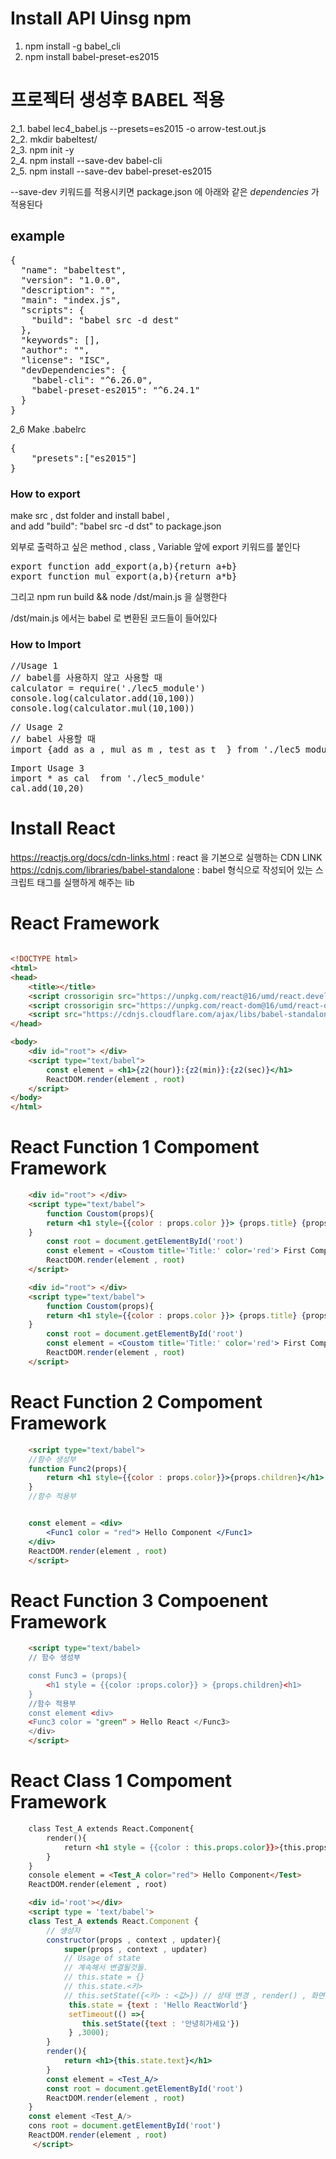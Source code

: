 # Install API Uinsg npm
1. npm install -g babel_cli
2. npm install babel-preset-es2015
# 프로젝터 생성후 BABEL 적용
2_1. babel lec4_babel.js --presets=es2015 -o arrow-test.out.js <br>
2_2. mkdir babeltest/<br>
2_3. npm init -y<br>
2_4. npm install --save-dev babel-cli<br>
2_5. npm install --save-dev babel-preset-es2015<br>

--save-dev 키워드를 적용시키면 package.json 에 아래와 같은 *dependencies* 가 적용된다
## example
<pre>
{
  "name": "babeltest",
  "version": "1.0.0",
  "description": "",
  "main": "index.js",
  "scripts": {
    "build": "babel src -d dest"
  },
  "keywords": [],
  "author": "",
  "license": "ISC",
  "devDependencies": {
    "babel-cli": "^6.26.0",
    "babel-preset-es2015": "^6.24.1"
  }
}
</pre>


2_6 Make .babelrc

<pre>
{
    "presets":["es2015"]
}
</pre>



### How to export

make src , dst folder and install babel ,<br>
and add "build": "babel src -d dst" to package.json<br>


외부로 출력하고 싶은 method , class , Variable 앞에 export 키워드를 붙인다

<pre>
export function add_export(a,b){return a+b}
export function mul_export(a,b){return a*b}
</pre>

그리고 npm run build && node /dst/main.js 을 실행한다

/dst/main.js 에서는 babel 로 변환된 코드들이 들어있다



### How to Import
<pre>
//Usage 1
// babel를 사용하지 않고 사용할 때
calculator = require('./lec5_module')
console.log(calculator.add(10,100))
console.log(calculator.mul(10,100))
</pre>

<pre>
// Usage 2
// babel 사용할 때
import {add as a , mul as m , test as t  } from './lec5_module'
</pre>


<pre>
Import Usage 3
import * as cal  from './lec5_module'
cal.add(10,20)
</pre>


# Install React
https://reactjs.org/docs/cdn-links.html : react 을 기본으로 실행하는 CDN LINK<br>
https://cdnjs.com/libraries/babel-standalone : babel 형식으로 작성되어 있는 스크립트 태그를  실행하게 해주는 lib


# React Framework
```html

<!DOCTYPE html>
<html>
<head>
    <title></title>
    <script crossorigin src="https://unpkg.com/react@16/umd/react.development.js"></script>
    <script crossorigin src="https://unpkg.com/react-dom@16/umd/react-dom.development.js"></script>
    <script src="https://cdnjs.cloudflare.com/ajax/libs/babel-standalone/6.26.0/babel.js"></script>
</head>

<body>
    <div id="root"> </div>
    <script type="text/babel">
        const element = <h1>{z2(hour)}:{z2(min)}:{z2(sec)}</h1>
        ReactDOM.render(element , root)
    </script>
</body>
</html>

```


# React Function 1 Compoment Framework

```html
    <div id="root"> </div>
    <script type="text/babel">
    	function Coustom(props){
    	return <h1 style={{color : props.color }}> {props.title} {props.children}</h1>
    }
    	const root = document.getElementById('root')
    	const element = <Coustom title='Title:' color='red'> First Component </Coustom>
        ReactDOM.render(element , root)
    </script>

```


```html
    <div id="root"> </div>
    <script type="text/babel">
    	function Coustom(props){
    	return <h1 style={{color : props.color }}> {props.title} {props.children}</h1>
    }
    	const root = document.getElementById('root')
    	const element = <Coustom title='Title:' color='red'> First Component </Coustom>
        ReactDOM.render(element , root)
    </script>

```


# React Function 2 Compoment Framework
```html
    <script type="text/babel">
    //함수 생성부
    function Func2(props){
        return <h1 style={{color : props.color}}>{props.children}</h1>
    }
    //함수 적용부


    const element = <div>
        <Func1 color = "red"> Hello Component </Func1>
    </div>
    ReactDOM.render(element , root)
    </script>
```

# React Function 3 Compoenent Framework
```html
    <script type="text/babel>
    // 함수 생성부

    const Func3 = (props){
        <h1 style = {{color :props.color}} > {props.children}<h1>
    }
    //함수 적용부
    const element <div>
    <Func3 color = "green" > Hello React </Func3>
    </div>
    </script>
```




# React Class 1 Compoment Framework
```html
    class Test_A extends React.Component{
        render(){
            return <h1 style = {{color : this.props.color}}>{this.props.children}</h1>
        }
    }
    console element = <Test_A color="red"> Hello Component</Test>
    ReactDOM.render(element , root)
```


```html
    <div id='root'></div>
    <script type = 'text/babel'>
    class Test_A extends React.Component {
        // 생성자
        constructor(props , context , updater){
            super(props , context , updater)
            // Usage of state
            // 계속해서 변결될것들.
            // this.state = {}
            // this.state.<키>
            // this.setState({<키> : <값>}) // 상태 변경 , render() , 화면 변경
             this.state = {text : 'Hello ReactWorld'}
             setTimeout(() =>{
                this.setState({text : '안녕히가세요'})
             } ,3000);
        }
        render(){
            return <h1>{this.state.text}</h1>
        }
        const element = <Test_A/>
        const root = document.getElementById('root')
        ReactDOM.render(element , root)
    }
    const element <Test_A/>
    cons root = document.getElementById('root')
    ReactDOM.render(element , root)
     </script>
```